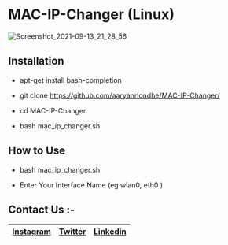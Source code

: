 # MAC-IP-Changer (Linux)
![Screenshot_2021-09-13_21_28_56](https://user-images.githubusercontent.com/63962758/133117723-3d1969a4-31ea-42d8-9eff-92571f814987.png)
## Installation

 * apt-get install bash-completion

 * git clone https://github.com/aaryanrlondhe/MAC-IP-Changer/

 * cd MAC-IP-Changer

 * bash mac_ip_changer.sh

## How to Use

 * bash mac_ip_changer.sh

 * Enter Your Interface Name (eg wlan0, eth0 )

## Contact Us :-


|[Instagram](https://instagram.com/universalcoderr)|[Twitter](https://twitter.com/LondheAaryan)|[Linkedin](https://www.linkedin.com/in/aaryan-r-londhe-0a1809179/)|
|-|-|-|
